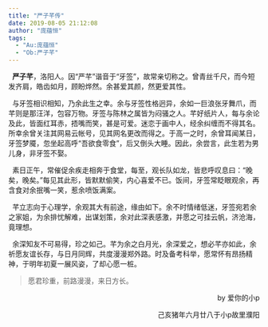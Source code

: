 ```yaml
---
title: "严子芊传"
date: 2019-08-05 21:12:08
author: "庞蕴恒"
tags: 
  - "Au:庞蕴恒"
  - "Ob:严子芊"
---
```


<p>&nbsp; <strong>严子芊</strong>，洛阳人。因&ldquo;严芊&rdquo;谐音于&ldquo;牙签&rdquo;，故常亲切称之。曾青丝千尺，而今短发齐肩，皓齿如月，顾盼烨然。余甚爱其颜，然更爱其性。</p>
<p>&nbsp; 与牙签相识相知，乃余此生之幸。余与牙签性格迥异，余如一巨浪张牙舞爪，而芊则是那汪洋，包容万物。牙签与陈林之属皆为闷骚之人。芊好纸片人，每与余论及此，皆面红耳赤，捂嘴而笑，甚是可爱。迷恋于画中人，经余纠缠而不得其名。所幸余曾关注其网易云帐号，见其网名更改而得之。于高一之时，余曾耳闻某日，牙签梦魇，忽坐起高呼&ldquo;吾欲食零食&rdquo;，后又倒头大睡。因此，余尝言，此生若为男儿身，非牙签不娶。</p>
<p>&nbsp; 素日正午，常催促余疾走相奔于食堂，每至，观长队如龙，皆悲呼叹息曰：&ldquo;晚矣，晚矣。&rdquo;每见其此形，皆默默偷笑，内心喜爱不已。饭间，牙签常眨眼观余，再含食对余抿嘴一笑，惹余喷饭满案。</p>
<p>&nbsp; 芊立志向于心理学，余观其大有前途，缘由如下。余不时情绪低迷，牙签宛若余之家姐，为余排忧解难，出谋划策，余对此深表感激，并愿之可挂云帆，济沧海，竟理想。</p>
<p>&nbsp; 余深知友不可易得，珍之如己。芊为余之白月光，余深爱之，想必芊亦如此，余祈愿友谊长存，与日月同辉，共度漫漫郑外路。时及备考科举，愿常怀有昂扬精神，于明年初夏一展风姿，了却心愿一桩。</p>
<blockquote> 愿君珍重，前路漫漫，来日方长。
</blockquote>
<p style="text-align: right;">by 爱你的小p</p>
<p style="text-align: right;">&nbsp;&nbsp;&nbsp;&nbsp;&nbsp;&nbsp;&nbsp;&nbsp;&nbsp;&nbsp;&nbsp;&nbsp;&nbsp;&nbsp;&nbsp;&nbsp;己亥猪年六月廿八于小p故里濮阳</p>